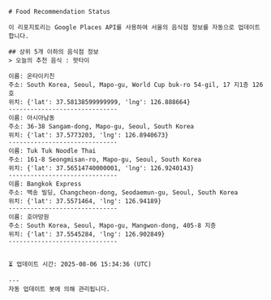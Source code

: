 
    # Food Recommendation Status

    이 리포지토리는 Google Places API를 사용하여 서울의 음식점 정보를 자동으로 업데이트합니다.

    ## 상위 5개 이하의 음식점 정보
    > 오늘의 추천 음식 : 팟타이

	이름: 온타이키친
	주소: South Korea, Seoul, Mapo-gu, World Cup buk-ro 54-gil, 17 지1층 126호
	위치: {'lat': 37.58138599999999, 'lng': 126.888664}
	------------------------------
	이름: 아시아남동
	주소: 36-38 Sangam-dong, Mapo-gu, Seoul, South Korea
	위치: {'lat': 37.5773203, 'lng': 126.8940673}
	------------------------------
	이름: Tuk Tuk Noodle Thai
	주소: 161-8 Seongmisan-ro, Mapo-gu, Seoul, South Korea
	위치: {'lat': 37.56514740000001, 'lng': 126.9240143}
	------------------------------
	이름: Bangkok Express
	주소: 백송 빌딩, Changcheon-dong, Seodaemun-gu, Seoul, South Korea
	위치: {'lat': 37.5571464, 'lng': 126.94189}
	------------------------------
	이름: 호아망원
	주소: South Korea, Seoul, Mapo-gu, Mangwon-dong, 405-8 지층
	위치: {'lat': 37.5545284, 'lng': 126.902849}
	------------------------------


    ⏳ 업데이트 시간: 2025-08-06 15:34:36 (UTC)

    ---
    자동 업데이트 봇에 의해 관리됩니다.
    